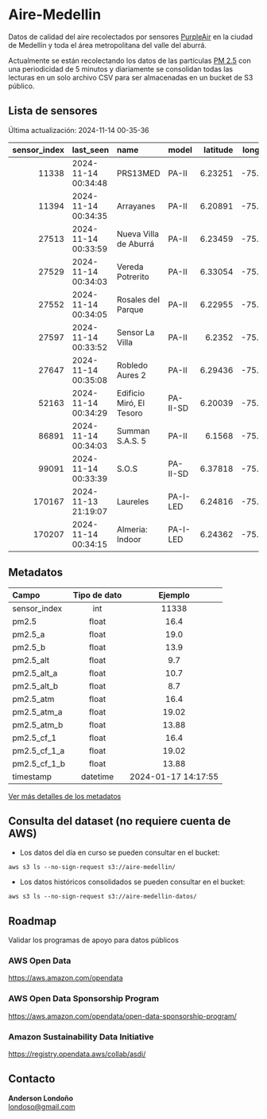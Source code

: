 
# Aire-Medellin
Datos de calidad del aire recolectados por sensores [PurpleAir](https://www2.purpleair.com/) en la ciudad de Medellín y toda el área metropolitana del valle del aburrá.

Actualmente se están recolectando los datos de las partículas [PM 2.5](https://oehha.ca.gov/calenviroscreen/indicator/pm25) con una periodicidad de 5 minutos y diariamente se consolidan todas las lecturas en un solo archivo CSV para ser almacenadas en un bucket de S3 público.

## Lista de sensores

Última actualización: 2024-11-14 00-35-36

|   sensor_index | last_seen           | name                     | model    |   latitude |   longitude | mapa                                                                                  |
|---------------:|:--------------------|:-------------------------|:---------|-----------:|------------:|:--------------------------------------------------------------------------------------|
|          11338 | 2024-11-14 00:34:48 | PRS13MED                 | PA-II    |    6.23251 |    -75.5769 | <a href="https://map.purpleair.com/1/mAQI/a10/p604800/cC0?select=11338">ver mapa</a>  |
|          11394 | 2024-11-14 00:34:35 | Arrayanes                | PA-II    |    6.20891 |    -75.5612 | <a href="https://map.purpleair.com/1/mAQI/a10/p604800/cC0?select=11394">ver mapa</a>  |
|          27513 | 2024-11-14 00:33:59 | Nueva Villa de Aburrá    | PA-II    |    6.23459 |    -75.6031 | <a href="https://map.purpleair.com/1/mAQI/a10/p604800/cC0?select=27513">ver mapa</a>  |
|          27529 | 2024-11-14 00:34:03 | Vereda Potrerito         | PA-II    |    6.33054 |    -75.5795 | <a href="https://map.purpleair.com/1/mAQI/a10/p604800/cC0?select=27529">ver mapa</a>  |
|          27552 | 2024-11-14 00:34:05 | Rosales del Parque       | PA-II    |    6.22955 |    -75.5918 | <a href="https://map.purpleair.com/1/mAQI/a10/p604800/cC0?select=27552">ver mapa</a>  |
|          27597 | 2024-11-14 00:33:52 | Sensor La Villa          | PA-II    |    6.2352  |    -75.6043 | <a href="https://map.purpleair.com/1/mAQI/a10/p604800/cC0?select=27597">ver mapa</a>  |
|          27647 | 2024-11-14 00:35:08 | Robledo Aures 2          | PA-II    |    6.29436 |    -75.5911 | <a href="https://map.purpleair.com/1/mAQI/a10/p604800/cC0?select=27647">ver mapa</a>  |
|          52163 | 2024-11-14 00:34:29 | Edificio Miró, El Tesoro | PA-II-SD |    6.20039 |    -75.5584 | <a href="https://map.purpleair.com/1/mAQI/a10/p604800/cC0?select=52163">ver mapa</a>  |
|          86891 | 2024-11-14 00:34:03 | Summan S.A.S. 5          | PA-II    |    6.1568  |    -75.5887 | <a href="https://map.purpleair.com/1/mAQI/a10/p604800/cC0?select=86891">ver mapa</a>  |
|          99091 | 2024-11-14 00:33:39 | S.O.S                    | PA-II-SD |    6.37818 |    -75.4513 | <a href="https://map.purpleair.com/1/mAQI/a10/p604800/cC0?select=99091">ver mapa</a>  |
|         170167 | 2024-11-13 21:19:07 | Laureles                 | PA-I-LED |    6.24816 |    -75.5928 | <a href="https://map.purpleair.com/1/mAQI/a10/p604800/cC0?select=170167">ver mapa</a> |
|         170207 | 2024-11-14 00:34:15 | Almeria: Indoor          | PA-I-LED |    6.24362 |    -75.6156 | <a href="https://map.purpleair.com/1/mAQI/a10/p604800/cC0?select=170207">ver mapa</a> |

## Metadatos

| Campo         | Tipo de dato | Ejemplo                |
| :----------   | :----------: | :--------------------: |
| sensor_index  | int          | 11338                  |
| pm2.5         | float        | 16.4                   |
| pm2.5_a       | float        | 19.0                   |
| pm2.5_b       | float        | 13.9                   |
| pm2.5_alt     | float        | 9.7                    |
| pm2.5_alt_a   | float        | 10.7                   |
| pm2.5_alt_b   | float        | 8.7                    |
| pm2.5_atm     | float        | 16.4                   |
| pm2.5_atm_a   | float        | 19.02                  |
| pm2.5_atm_b   | float        | 13.88                  |
| pm2.5_cf_1    | float        | 16.4                   |
| pm2.5_cf_1_a  | float        | 19.02                  |
| pm2.5_cf_1_b  | float        | 13.88                  |
| timestamp     | datetime     | 2024-01-17 14:17:55    |

[Ver más detalles de los metadatos](https://api.purpleair.com/#api-groups-get-members-data)

## Consulta del dataset (no requiere cuenta de AWS)

- Los datos del día en curso se pueden consultar en el bucket:

`aws s3 ls --no-sign-request s3://aire-medellin/`

- Los datos históricos consolidados se pueden consultar en el bucket:

`aws s3 ls --no-sign-request s3://aire-medellin-datos/`

## Roadmap

Validar los programas de apoyo para datos públicos

### AWS Open Data

https://aws.amazon.com/opendata

### AWS Open Data Sponsorship Program

https://aws.amazon.com/opendata/open-data-sponsorship-program/

### Amazon Sustainability Data Initiative

https://registry.opendata.aws/collab/asdi/

## Contacto

**Anderson Londoño**<br>
<londoso@gmail.com>

    